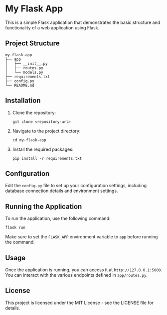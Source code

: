 # My Flask App

This is a simple Flask application that demonstrates the basic structure and functionality of a web application using Flask.

## Project Structure

```
my-flask-app
├── app
│   ├── __init__.py
│   ├── routes.py
│   └── models.py
├── requirements.txt
├── config.py
└── README.md
```

## Installation

1. Clone the repository:
   ```
   git clone <repository-url>
   ```
2. Navigate to the project directory:
   ```
   cd my-flask-app
   ```
3. Install the required packages:
   ```
   pip install -r requirements.txt
   ```

## Configuration

Edit the `config.py` file to set up your configuration settings, including database connection details and environment settings.

## Running the Application

To run the application, use the following command:
```
flask run
```

Make sure to set the `FLASK_APP` environment variable to `app` before running the command.

## Usage

Once the application is running, you can access it at `http://127.0.0.1:5000`. You can interact with the various endpoints defined in `app/routes.py`.

## License

This project is licensed under the MIT License - see the LICENSE file for details.